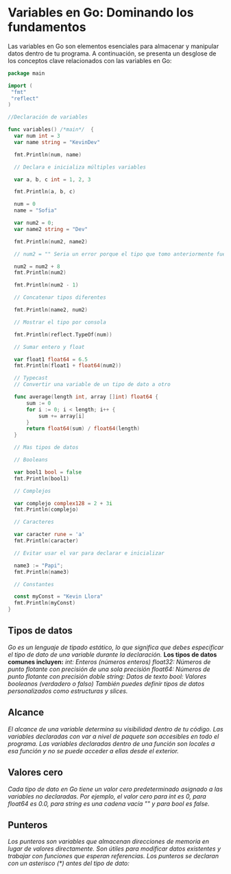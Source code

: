 # Variables en Go: Dominando los fundamentos

Las variables en Go son elementos esenciales para almacenar y manipular datos dentro de tu programa. A continuación, se presenta un desglose de los conceptos clave relacionados con las variables en Go:

```go
package main

import (
 "fmt"
 "reflect"
)

//Declaración de variables

func variables() /*main*/  {
  var num int = 3
  var name string = "KevinDev"

  fmt.Println(num, name)

  // Declara e inicializa múltiples variables

  var a, b, c int = 1, 2, 3

  fmt.Println(a, b, c)

  num = 0
  name = "Sofia"

  var num2 = 0;
  var name2 string = "Dev"

  fmt.Println(num2, name2)

  // num2 = "" Seria un error porque el tipo que tomo anteriormente fue de int

  num2 = num2 + 8
  fmt.Println(num2)

  fmt.Println(num2 - 1)

  // Concatenar tipos diferentes

  fmt.Println(name2, num2)

  // Mostrar el tipo por consola

  fmt.Println(reflect.TypeOf(num))

  // Sumar entero y float

  var float1 float64 = 6.5
  fmt.Println(float1 + float64(num2))

  // Typecast
  // Convertir una variable de un tipo de dato a otro

  func average(length int, array []int) float64 {
      sum := 0
      for i := 0; i < length; i++ {
          sum += array[i]
      }
      return float64(sum) / float64(length)
  }

  // Mas tipos de datos

  // Booleans

  var bool1 bool = false
  fmt.Println(bool1)

  // Complejos

  var complejo complex128 = 2 + 3i
  fmt.Println(complejo)

  // Caracteres

  var caracter rune = 'a'
  fmt.Println(caracter)

  // Evitar usar el var para declarar e inicializar

  name3 := "Papi";
  fmt.Println(name3)

  // Constantes

  const myConst = "Kevin Llora"
  fmt.Println(myConst)
}
```

## Tipos de datos

_Go es un lenguaje de tipado estático, lo que significa que debes especificar el tipo de dato de una variable durante la declaración._
**Los tipos de datos comunes incluyen:**
_int: Enteros (números enteros)_
_float32: Números de punto flotante con precisión de una sola precisión_
_float64: Números de punto flotante con precisión doble_
_string: Datos de texto_
_bool: Valores booleanos (verdadero o falso)_
_También puedes definir tipos de datos personalizados como estructuras y slices._

## Alcance

_El alcance de una variable determina su visibilidad dentro de tu código._
_Las variables declaradas con var a nivel de paquete son accesibles en todo el programa._
_Las variables declaradas dentro de una función son locales a esa función y no se puede acceder a ellas desde el exterior._

## Valores cero

_Cada tipo de dato en Go tiene un valor cero predeterminado asignado a las variables no declaradas._
_Por ejemplo, el valor cero para int es 0, para float64 es 0.0, para string es una cadena vacía "" y para bool es false._

## Punteros

_Los punteros son variables que almacenan direcciones de memoria en lugar de valores directamente._
_Son útiles para modificar datos existentes y trabajar con funciones que esperan referencias._
_Los punteros se declaran con un asterisco (\*) antes del tipo de dato:_
